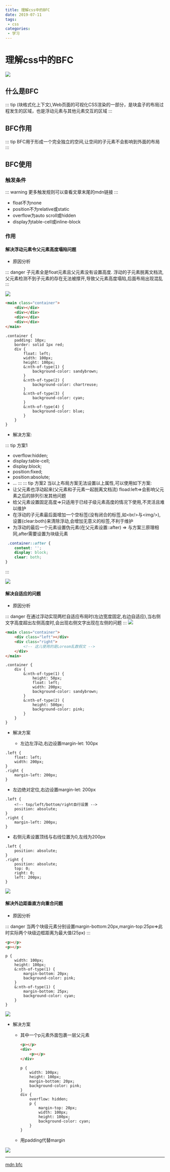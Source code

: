 ```yaml
---
title: 理解css中的BFC
date: 2019-07-11
tags:
 - css
categories: 
 - 学习
---
```


# 理解css中的BFC
![](/img/frontend/2019/0711/header.png)

## 什么是BFC

::: tip
(块格式化上下文),Web页面的可视化CSS渲染的一部分，是块盒子的布局过程发生的区域，也是浮动元素与其他元素交互的区域
:::

## BFC作用

::: tip
BFC用于形成一个完全独立的空间,让空间的子元素不会影响到外面的布局
:::

## BFC使用

### 触发条件

::: warning
更多触发规则可以查看文章末尾的mdn链接
:::

- float不为none
- position不为relative或static
- overflow为auto scroll或hidden
- display为table-cell或inline-block

### 作用

#### 解决浮动元素令父元素高度塌陷问题

- 原因分析

::: danger
子元素全是float元素且父元素没有设置高度.
浮动的子元素脱离文档流,父元素检测不到子元素的存在无法被撑开,导致父元素高度塌陷,后面布局出现混乱
:::

![](/img/frontend/2019/0711/bfc01.png)

```html
<main class="container">
    <div></div>
    <div></div>
    <div></div>
    <div></div>
</main>
```
```less
.container {
    padding: 10px;
    border: solid 1px red;
    div {
        float: left;
        width: 100px;
        height: 100px;
        &:nth-of-type(1) {
            background-color: sandybrown;
        }
        &:nth-of-type(2) {
            background-color: chartreuse;
        }
        &:nth-of-type(3) {
            background-color: cyan;
        }
        &:nth-of-type(4) {
            background-color: blue;
        }
    }
}
```

- 解决方案:

::: tip 方案1
- overflow:hidden;
- display:table-cell;
- display:block;
- position:fixed;
- position:absolute;
- ...
:::
::: tip 方案2
当以上布局方案无法设置以上属性,可以使用如下方案:
- 让父元素也浮动起来(父元素和子元素一起脱离文档流) fload:left=>会影响父元素之后的排列引发其他问题
- 给父元素设置固定高度=>只适用于已经子级元素高度的情况下使用,不灵活且难以维护
- 在浮动的子元素最后面增加一个空标签(没有闭合的标签,如\<br/>与\<img/>),设置{clear:both}来清除浮动,会增加无意义的标签,不利于维护
- 为浮动的最后一个元素设置伪元素(在父元素设置::after) => 与方案三原理相同,after需要设置为块级元素
```css
 .container::after {
    content: '';
    display: block;
    clear: both;
}
```
:::

![](/img/frontend/2019/0711/bfc02.png)

#### 解决自适应的问题

- 原因分析

::: danger
在通过浮动实现两栏自适应布局时(左边宽度固定,右边自适应),当右侧文字高度超出左侧高度时,会出现右侧文字出现在左侧的问题
:::
![](/img/frontend/2019/0711/bfc03.png)

```html
<main class="container">
    <div class="left"></div>
    <div class="right">
        <!-- 这儿使用的是Loream乱数假文 --> 
    </div>
</main>
```
```less
.container {
    div {
        &:nth-of-type(1) {
            height: 50px;
            float: left;
            width: 200px;
            background-color: sandybrown;
        }
        &:nth-of-type(2) {
            height: 500px;
            background-color: pink;
        }
    }
}
```

- 解决方案

  - 左边左浮动,右边设置margin-let: 100px

```less
.left {
    float: left;
    width: 200px;
}
.right {
    margin-left: 200px;
}
```

  - 左边绝对定位,右边设置margin-let: 200px

```less
.left {
    <!-- top/left/bottom/right自行设置 -->
    position: absolute;
}
.right {
    margin-left: 200px;
}
```

  - 右侧元素设置顶线与右线位置为0,左线为200px

```less
.left {
    position: absolute;
}
.right {
    position: absolute;
    top: 0;
    right: 0;
    left: 200px;
}
```

![](/img/frontend/2019/0711/bfc04.png)

#### 解决外边距垂直方向重合问题

- 原因分析

::: danger
当两个块级元素分别设置margin-bottom:20px,margin-top:25px=>此时实际两个块级边框距离为最大值(25px)
:::

```html
<p></p>
<p></p>
```

```less
p {
    width: 100px;
    height: 100px;
    &:nth-of-type(1) {
        margin-bottom: 20px;
        background-color: pink;
    }
    &:nth-of-type(1) {
        margin-bottom: 25px;
        background-color: cyan;
    }
}
```

![](/img/frontend/2019/0711/bfc05.png)

- 解决方案

  - 其中一个p元素外面包裹一层父元素

    ```html
    <p></p>
    <div>
        <p></p>
    </div>
    ```
    ```less
    p {
        width: 100px;
        height: 100px;
        margin-bottom: 20px;
        background-color: pink;
    }
    div {
        overflow: hidden;
        p {
            margin-top: 20px;
            width: 100px;
            height: 100px;
            background-color: cyan;
        }
    }
    ```

  - 用padding代替margin

![](/img/frontend/2019/0711/bfc06.png)

---

[mdn bfc](https://developer.mozilla.org/zh-CN/docs/Web/Guide/CSS/Block_formatting_context)